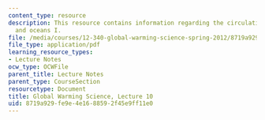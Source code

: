 ```yaml
---
content_type: resource
description: This resource contains information regarding the circulation of the atmosphere
  and oceans I.
file: /media/courses/12-340-global-warming-science-spring-2012/8719a929fe9e4e1688592f45e9ff11e0_MIT12_340S12_lec10.pdf
file_type: application/pdf
learning_resource_types:
- Lecture Notes
ocw_type: OCWFile
parent_title: Lecture Notes
parent_type: CourseSection
resourcetype: Document
title: Global Warming Science, Lecture 10
uid: 8719a929-fe9e-4e16-8859-2f45e9ff11e0
---
```

